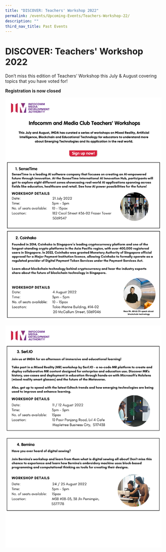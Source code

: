 ```yaml
---
title: "DISCOVER: Teachers' Workshop 2022"
permalink: /events/Upcoming-Events/Teachers-Workshop-22/
description: ""
third_nav_title: Past Events
---
```

# DISCOVER: Teachers' Workshop 2022

Don’t miss this edition of Teachers’ Workshop this July & August covering topics that you have voted for! 

**Registration is now closed**

![](/images/teacher%20seminar%201.jpg)

![](/images/teacher%20seminar%202.jpg)